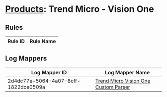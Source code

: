 # [Products](README.md): Trend Micro - Vision One

## Rules

|Rule ID|Rule Name|
|----|----|


## Log Mappers

|Log Mapper ID|Log Mapper Name|
|----|----|
|2d4dc77e-5064-4a07-8cff-1822dce0509a|[Trend Micro Vision One Custom Parser](../mappings/2d4dc77e-5064-4a07-8cff-1822dce0509a.md)|


